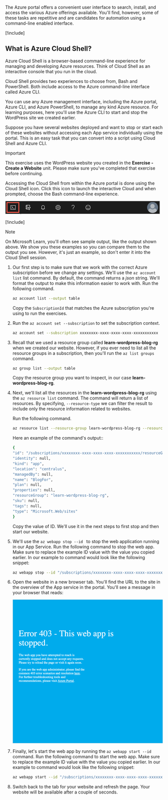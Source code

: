 The Azure portal offers a convenient user interface to search, install, and access the various Azure offerings available. You'll find, however, some of these tasks are repetitive and are candidates for automation using a command-line enabled interface.

[!include[](../../../includes/azure-exercise-subscription-prerequisite.md)]

## What is Azure Cloud Shell?

Azure Cloud Shell is a browser-based command-line experience for managing and developing Azure resources. Think of Cloud Shell as an interactive console that you run in the cloud.

Cloud Shell provides two experiences to choose from, Bash and PowerShell. Both include access to the Azure command-line interface called Azure CLI.

You can use any Azure management interface, including the Azure portal, Azure CLI, and Azure PowerShell, to manage any kind Azure resource. For learning purposes, here you'll use the Azure CLI to start and stop the WordPress site we created earlier.

Suppose you have several websites deployed and want to stop or start each of these websites without accessing each App service individually using the portal. This is an easy task that you can convert into a script using Cloud Shell and Azure CLI.

> [!IMPORTANT]
> This exercise uses the WordPress website you created in the  **Exercise - Create a Website** unit. Please make sure you've completed that exercise before continuing.

Accessing the Cloud Shell from within the Azure portal is done using the Cloud Shell icon. Click this icon to launch the interactive Cloud and when prompted, choose the Bash command-line experience.

![Screenshot showing icon to access cloud shell](../media/6-access-cloud-shell.png)

[!include[](../../../includes/azure-cloudshell-copy-paste-tip.md)]

> [!NOTE]
> On Microsoft Learn, you'll often see sample output, like the output shown above. We show you these examples so you can compare them to the output you see. However, it's just an example, so don't enter it into the Cloud Shell session.

1. Our first step is to make sure that we work with the correct Azure subscription before we change any settings. We'll use the `az account list` list command. By default, the command returns a *json* string. We'll format the output to make this information easier to work with. Run the following command.

    ```bash
    az account list --output table
    ```

    Copy the `SubscriptionId` that matches the Azure subscription you're using to run the exercises.

1. Run the `az account set --subscription` to set the subscription context.

    ```bash
    az account set --subscription xxxxxxxx-xxxx-xxxx-xxxx-xxxxxxxxxxx
    ```

1. Recall that we used a resource group called **learn-wordpress-blog-rg** when we created our website. However, if you ever need to list all the resource groups in a subscription, then you'll run the `az list groups` command.

    ```bash
    az group list --output table
    ```

    Copy the resource group you want to inspect, in our case **learn-wordpress-blog-rg**.

1. Next, we'll list all the resources in the **learn-wordpress-blog-rg** using the `az resource list` command. The command will return a list of resources. By specifying, `--resource-type` we can filter the result to include only the resource information related to websites.

    Run the following command.


    ```bash
    az resource list --resource-group learn-wordpress-blog-rg --resource-type Microsoft.Web/sites
    ```

    Here an example of the command's output::

    ```bash
    {
    "id": "/subscriptions/xxxxxxxx-xxxx-xxxx-xxxx-xxxxxxxxxxx/resourceGroups/learn-wordpress-blog-rg/providers/Microsoft.Web/sites/BlogFor",
    "identity": null,
    "kind": "app",
    "location": "centralus",
    "managedBy": null,
    "name": "BlogFor",
    "plan": null,
    "properties": null,
    "resourceGroup": "learn-wordpress-blog-rg",
    "sku": null,
    "tags": null,
    "type": "Microsoft.Web/sites"
    }
    ```

    Copy the value of ID. We'll use it in the next steps to first stop and then start our website.

1. We'll use the `az webapp stop --id ` to stop the web application running in our App Service. Run the following command to stop the web app. Make sure to replace the example ID value with the value you copied earlier. In our example to command would look like the following snippet:

    ```bash
    az webapp stop --id "/subscriptions/xxxxxxxx-xxxx-xxxx-xxxx-xxxxxxxxxxx/resourceGroups/learn-wordpress-blog-rg/providers/Microsoft.Web/sites/BlogFor"
    ```

1. Open the website in a new browser tab. You'll find the URL to the site in the overview of the App service in the portal. You'll see a message in your browser that reads:

    ![Screenshot showing pre-configured WordPress website](../media/6-stopped-site.png)

1. Finally, let's start the web app by running the `az webapp start --id ` command. Run the following command to start the web app. Make sure to replace the example ID value with the value you copied earlier. In our example to command would look like the following snippet:

    ```bash
    az webapp start --id "/subscriptions/xxxxxxxx-xxxx-xxxx-xxxx-xxxxxxxxxxx/resourceGroups/learn-wordpress-blog-rg/providers/Microsoft.Web/sites/BlogFor"
    ```

1. Switch back to the tab for your website and refresh the page. Your website will be available after a couple of seconds.

